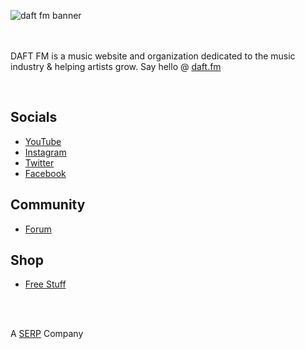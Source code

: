 
![daft fm banner](https://github.com/user-attachments/assets/4ddc5261-faa0-44c9-89fc-1952dbdd7ee1)

<br><br>
DAFT FM is a music website and organization dedicated to the music industry & helping artists grow.
Say hello @ [daft.fm](https://daft.fm)

<br>

## Socials
- [YouTube](https://serp.ly/@daftfm/youtube)
- [Instagram](https://serp.ly/@daftfm/instagram)
- [Twitter](https://serp.ly/@daftfm/twitter)
- [Facebook](https://serp.ly/@daftfm/facebook)


## Community
- [Forum](https://github.com/daftfm/discussions)


## Shop
- [Free Stuff](https://serp.ly/@daftfm/stuff)

<br><br>

A [SERP](https://serp.co) Company
